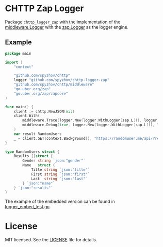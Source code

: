 # CHTTP Zap Logger

Package `chttp_logger_zap` with the implementation of the [middleware.Logger](https://github.com/spyzhov/chttp/blob/master/middleware/logger.go)
with the [zap.Logger](https://github.com/uber-go/zap) as the logger engine.

## Example

```go
package main

import (
	"context"

	"github.com/spyzhov/chttp"
	logger "github.com/spyzhov/chttp-logger-zap"
	"github.com/spyzhov/chttp/middleware"
	"go.uber.org/zap"
	"go.uber.org/zap/zapcore"
)

func main() {
	client := chttp.NewJSON(nil)
	client.With(
		middleware.Trace(logger.New(logger.WithLogger(zap.L()), logger.WithInfoLevel(zapcore.InfoLevel))),
		middleware.Debug(true, logger.New(logger.WithLogger(zap.L()), logger.WithErrorLevel(zapcore.DebugLevel))),
	)
	var result RandomUsers
	_ = client.GET(context.Background(), "https://randomuser.me/api/?results=10", nil, &result)
}

type RandomUsers struct {
	Results []struct {
		Gender string `json:"gender"`
		Name   struct {
			Title string `json:"title"`
			First string `json:"first"`
			Last  string `json:"last"`
		} `json:"name"`
	} `json:"results"`
}
```

The example of the embedded version can be found in [logger_embed_test.go](logger_embed_test.go).

# License

MIT licensed. See the [LICENSE](LICENSE) file for details.
